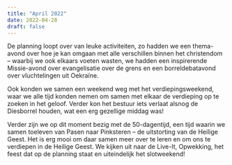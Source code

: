 ```yaml
---
title: "April 2022"
date: 2022-04-28
draft: false
---
```


De planning loopt over van leuke activiteiten, zo hadden we een thema-avond over hoe je kan omgaan met alle verschillen binnen het christendom – waarbij we ook elkaars voeten wasten, we hadden een inspirerende Missie-avond over evangelisatie over de grens en een borreldebatavond over vluchtelingen uit Oekraïne. 

<!--more-->

Ook konden we samen een weekend weg met het verdiepingsweekend, waar we alle tijd konden nemen om samen met elkaar de verdieping op te zoeken in het geloof. Verder kon het bestuur iets verlaat alsnog de Diesborrel houden, wat een erg gezellige middag was!


Verder zijn we op dit moment bezig met de 50-dagentijd, een tijd waarin we samen toeleven van Pasen naar Pinksteren – de uitstorting van de Heilige Geest. Het is erg mooi om daar samen meer over te leren en om ons te verdiepen in de Heilige Geest. We kijken uit naar de Live-It, Opwekking, het feest dat op de planning staat en uiteindelijk het slotweekend!
